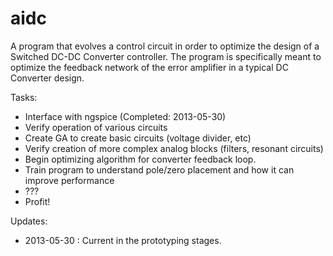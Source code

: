 aidc
====
A program that evolves a control circuit in order to optimize the design of a Switched DC-DC Converter controller.
The program is specifically meant to optimize the feedback network of the error amplifier in a typical DC Converter design.


Tasks:
- Interface with ngspice (Completed: 2013-05-30)
- Verify operation of various circuits
- Create GA to create basic circuits (voltage divider, etc)
- Verify creation of more complex analog blocks (filters, resonant circuits)
- Begin optimizing algorithm for converter feedback loop.
- Train program to understand pole/zero placement and how it can improve performance
- ???
- Profit!

Updates:
- 2013-05-30 : Current in the prototyping stages.

